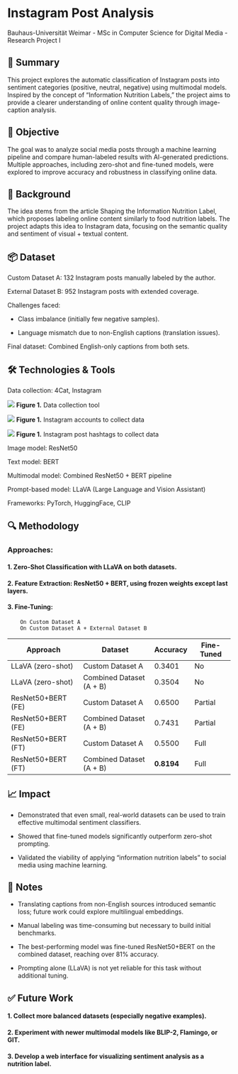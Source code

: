 
# Instagram Post Analysis

Bauhaus-Universität Weimar - MSc in Computer Science for Digital Media -Research Project I


## 📌 Summary

This project explores the automatic classification of Instagram posts into sentiment categories (positive, neutral, negative) using multimodal models. Inspired by the concept of “Information Nutrition Labels,” the project aims to provide a clearer understanding of online content quality through image-caption analysis.


## 🎯 Objective

The goal was to analyze social media posts through a machine learning pipeline and compare human-labeled results with AI-generated predictions. Multiple approaches, including zero-shot and fine-tuned models, were explored to improve accuracy and robustness in classifying online data.


## 🧠 Background

The idea stems from the article Shaping the Information Nutrition Label, which proposes labeling online content similarly to food nutrition labels. The project adapts this idea to Instagram data, focusing on the semantic quality and sentiment of visual + textual content.


## 📦 Dataset

Custom Dataset A: 132 Instagram posts manually labeled by the author.

External Dataset B: 952 Instagram posts with extended coverage.

Challenges faced:

- Class imbalance (initially few negative samples).

- Language mismatch due to non-English captions (translation issues).

Final dataset: Combined English-only captions from both sets.

## 🛠️ Technologies & Tools
Data collection: 4Cat, Instagram

![](images/4cat.png)
**Figure 1.** Data collection tool

![](images/instagram1.png)
**Figure 1.** Instagram accounts to collect data

![](images/instagram2.png)
**Figure 1.** Instagram post hashtags to collect data


Image model: ResNet50

Text model: BERT

Multimodal model: Combined ResNet50 + BERT pipeline

Prompt-based model: LLaVA (Large Language and Vision Assistant)

Frameworks: PyTorch, HuggingFace, CLIP
## 🔍 Methodology

### Approaches:

#### 1. Zero-Shot Classification with LLaVA on both datasets.

#### 2. Feature Extraction: ResNet50 + BERT, using frozen weights except last layers.

#### 3. Fine-Tuning:
        On Custom Dataset A
        On Custom Dataset A + External Dataset B


| Approach           | Dataset        | Accuracy   | Fine-Tuned |
| ------------------ | -------------- | ---------- | ---------- |
| LLaVA (zero-shot)  | Custom Dataset A           | 0.3401     | No         |
| LLaVA (zero-shot)  | Combined Dataset (A + B) | 0.3504     | No         |
| ResNet50+BERT (FE) | Custom Dataset A           | 0.6500     | Partial    |
| ResNet50+BERT (FE) | Combined Dataset (A + B) | 0.7431     | Partial    |
| ResNet50+BERT (FT) | Custom Dataset A           | 0.5500     | Full       |
| ResNet50+BERT (FT) | Combined Dataset (A + B) | **0.8194** | Full       |

## 📈 Impact

- Demonstrated that even small, real-world datasets can be used to train effective multimodal sentiment classifiers.

- Showed that fine-tuned models significantly outperform zero-shot prompting.

- Validated the viability of applying “information nutrition labels” to social media using machine learning.
## 📝 Notes

- Translating captions from non-English sources introduced semantic loss; future work could explore multilingual embeddings.

- Manual labeling was time-consuming but necessary to build initial benchmarks.

- The best-performing model was fine-tuned ResNet50+BERT on the combined dataset, reaching over 81% accuracy.

- Prompting alone (LLaVA) is not yet reliable for this task without additional tuning.
## ✅ Future Work

#### 1. Collect more balanced datasets (especially negative examples).

#### 2. Experiment with newer multimodal models like BLIP-2, Flamingo, or GIT.

#### 3. Develop a web interface for visualizing sentiment analysis as a nutrition label.
